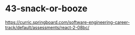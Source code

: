 # 43-snack-or-booze
https://curric.springboard.com/software-engineering-career-track/default/assessments/react-2-08bc/
